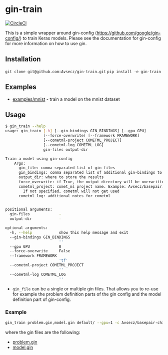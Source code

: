 # gin-train

[![CircleCI](https://circleci.com/gh/Avsecz/gin-train.svg?style=svg&circle-token=b2623a0886aaf8f679e8c2846d162d6bcd5c0c99)](https://circleci.com/gh/Avsecz/gin-train)

This is a simple wrapper around gin-config (https://github.com/google/gin-config/) to train Keras models. Please see the documentation for gin-config for more information on how to use gin.


## Installation

`git clone git@github.com:Avsecz/gin-train.git`
`pip install -e gin-train`

## Examples

- [examples/mnist](examples/mnist) - train a model on the mnist dataset

## Usage

```bash
$ gin_train --help
usage: gin_train [-h] [--gin-bindings GIN_BINDINGS] [--gpu GPU]
                 [--force-overwrite] [--framework FRAMEWORK]
                 [--cometml-project COMETML_PROJECT]
                 [--cometml-log COMETML_LOG]
                 gin-files output-dir

Train a model using gin-config
    Args:
      gin_file: comma separated list of gin files
      gin_bindings: comma separated list of additional gin-bindings to use
      output_dir: where to store the results
      force_overwrite: if True, the output directory will be overwritten
      cometml_project: comet_ml project name. Example: Avsecz/basepair.
        If not specified, cometml will not get used
      cometml_log: additional notes for cometml
    

positional arguments:
  gin-files             -
  output-dir            -

optional arguments:
  -h, --help            show this help message and exit
  --gin-bindings GIN_BINDINGS
                        ''
  --gpu GPU             0
  --force-overwrite     False
  --framework FRAMEWORK
                        'tf'
  --cometml-project COMETML_PROJECT
                        ''
  --cometml-log COMETML_LOG
                        ''
```

- `gin_file` can be a single or multiple gin files. That allows you to re-use for example the problem definition parts of the
gin config and the model definition part of gin-config.


### Example


```bash
gin_train problem.gin,model.gin default/ --gpu=1 -c Avsecz/basepair-chipseq-cls -f
```

where the gin files are the following:

- [problem.gin](examples/mnist/problem.gin)
- [model.gin](examples/mnist/model.gin)
